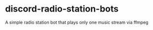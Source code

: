 # discord-radio-station-bots
A simple radio station bot that plays only one music stream via ffmpeg

